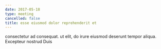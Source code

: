 ```yaml
---
date: 2017-05-18
type: meeting
cancelled: false
title: esse eiusmod dolor reprehenderit et
---
```

consectetur ad consequat. ut elit, do irure eiusmod deserunt tempor aliqua. Excepteur nostrud Duis